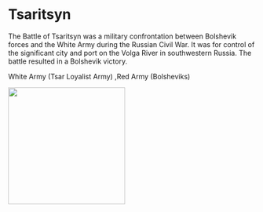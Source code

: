 # Tsaritsyn
The Battle of Tsaritsyn was a military confrontation between Bolshevik
forces and the White Army during the Russian Civil War. It was for
control of the significant city and port on the Volga River in
southwestern Russia. The battle resulted in a Bolshevik victory.

White Army (Tsar Loyalist Army) ,Red Army (Bolsheviks)

<img src="assets/images/Red_Army.png" height=238>